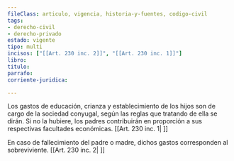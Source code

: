 ```yaml
---
fileClass: articulo, vigencia, historia-y-fuentes, codigo-civil
tags:
- derecho-civil
- derecho-privado
estado: vigente
tipo: multi
incisos: ["[[Art. 230 inc. 2]]", "[[Art. 230 inc. 1]]"]
libro:
titulo:
parrafo:
corriente-juridica:

---
```

Los gastos de educación, crianza y establecimiento de los hijos son de cargo de la sociedad conyugal, según las reglas que tratando de ella se dirán. Si no la hubiere, los padres contribuirán en proporción a sus respectivas facultades económicas. [[Art. 230 inc. 1| ]]

En caso de fallecimiento del padre o madre, dichos gastos corresponden al sobreviviente. [[Art. 230 inc. 2| ]]
